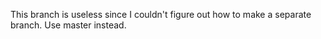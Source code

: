 This branch is useless since I couldn't figure out how to make a separate branch. Use master instead.
